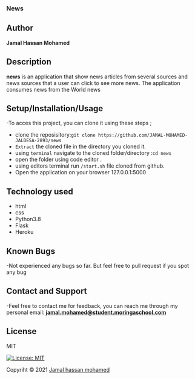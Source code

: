 ### News

## Author

**Jamal Hassan Mohamed**

## Description
**news** is an application that show news articles from several sources and news sources that a user can click to see more news. The application consumes news from the  World news


## Setup/Installation/Usage

-To acces this project, you can clone it using these steps ; 

* clone the reposisitory:```git clone https://github.com/JAMAL-MOHAMED-JALDESA-2893/news```
* `Extract` the cloned file in the directory you cloned it.
* using `terminal` navigate to the cloned folder/directory :`cd news`
* open the folder using code editor .
* using editors terminal run ```/start.sh``` file cloned from github.
* Open the application on your browser 127.0.0.1:5000

## Technology used
* html
* css
* Python3.8
* Flask
* Heroku

## Known Bugs

-Not experienced any bugs so far. But feel free to pull request  if you spot any bug

## Contact and Support

-Feel free to contact me for feedback, you can reach me through my personal email:
  **jamal.mohamed@student.moringaschool.com**
 
## License

MIT

[![License: MIT](https://img.shields.io/badge/License-MIT-yellow.svg)](LICENSE)

Copyriht © 2021  [Jamal hassan mohamed](https://github.com/JAMAL-MOHAMED-JALDESA-2893)